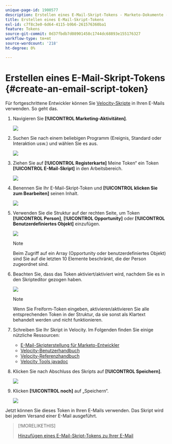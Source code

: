 ```yaml
---
unique-page-id: 1900577
description: Erstellen eines E-Mail-Skript-Tokens - Marketo-Dokumente - Produktdokumentation
title: Erstellen eines E-Mail-Skript-Tokens
exl-id: c7f8c3e0-6d64-4115-b9b6-261576360ba1
feature: Tokens
source-git-commit: 0d37fbdb7d08901458c1744dc68893e155176327
workflow-type: tm+mt
source-wordcount: '218'
ht-degree: 0%

---
```


# Erstellen eines E-Mail-Skript-Tokens {#create-an-email-script-token}

Für fortgeschrittene Entwickler können Sie [Velocity-Skripte](https://velocity.apache.org/engine/1.7/user-guide.html) in Ihren E-Mails verwenden. So geht das.

1. Navigieren Sie **[!UICONTROL Marketing-Aktivitäten]**.

   ![](assets/ma.png)

1. Suchen Sie nach einem beliebigen Programm (Ereignis, Standard oder Interaktion usw.) und wählen Sie es aus.

   ![](assets/image2014-9-17-22-3a21-3a24.png)

1. Ziehen Sie auf **[!UICONTROL Registerkarte]** Meine Token“ ein Token **[!UICONTROL E-Mail-Skript]** in den Arbeitsbereich.

   ![](assets/image2014-9-17-22-3a21-3a29.png)

1. Benennen Sie Ihr E-Mail-Skript-Token und **[!UICONTROL klicken Sie zum Bearbeiten]** seinen Inhalt.

   ![](assets/image2014-9-17-22-3a21-3a46.png)

1. Verwenden Sie die Struktur auf der rechten Seite, um Token **[!UICONTROL Person]**, **[!UICONTROL Opportunity]** oder **[!UICONTROL Benutzerdefiniertes Objekt]** einzufügen.

   ![](assets/five-2.png)

   >[!NOTE]
   >
   >Beim Zugriff auf ein Array (Opportunity oder benutzerdefiniertes Objekt) sind Sie auf die letzten 10 Elemente beschränkt, die der Person zugeordnet sind.

1. Beachten Sie, dass das Token aktiviert/aktiviert wird, nachdem Sie es in den Skripteditor gezogen haben.

   ![](assets/image2014-9-17-22-3a22-3a33.png)

   >[!NOTE]
   >
   >Wenn Sie Freiform-Token eingeben, aktivieren/aktivieren Sie alle entsprechenden Token in der Struktur, da sie sonst als Klartext behandelt werden und nicht funktionieren.

1. Schreiben Sie Ihr Skript in Velocity. Im Folgenden finden Sie einige nützliche Ressourcen:

   * [E-Mail-Skripterstellung für Marketo-Entwickler](https://experienceleague.adobe.com/de/docs/marketo-developer/marketo/email-scripting)
   * [Velocity-Benutzerhandbuch](https://velocity.apache.org/engine/devel/user-guide.html)
   * [Velocity-Referenzhandbuch](https://velocity.apache.org/engine/devel/vtl-reference-guide.html)
   * [Velocity Tools javadoc](https://velocity.apache.org/tools/releases/2.0/javadoc/index.html)

1. Klicken Sie nach Abschluss des Skripts auf **[!UICONTROL Speichern]**.

   ![](assets/image2014-9-17-22-3a23-3a1.png)

1. Klicken **[!UICONTROL noch]** auf „Speichern“.

   ![](assets/image2014-9-17-22-3a23-3a13.png)

Jetzt können Sie dieses Token in Ihren E-Mails verwenden. Das Skript wird bei jedem Versand einer E-Mail ausgeführt.

>[!MORELIKETHIS]
>
>[Hinzufügen eines E-Mail-Skript-Tokens zu Ihrer E-Mail](/help/marketo/product-docs/email-marketing/general/using-tokens/add-an-email-script-token-to-your-email.md)
